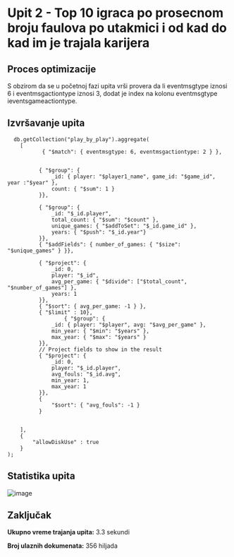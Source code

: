 # Upit 2 - Top 10 igraca po prosecnom broju faulova po utakmici i od kad do kad im je trajala karijera

## Proces optimizacije 

S obzirom da se u početnoj fazi upita vrši provera da li eventmsgtype iznosi 6 i eventmsgactiontype iznosi  3, dodat je index na kolonu eventmsgtype ieventsgameactiontype.

## Izvršavanje upita 
```
  db.getCollection("play_by_play").aggregate(
    [
           { "$match": { eventmsgtype: 6, eventmsgactiontype: 2 } },


          { "$group": {
              _id: { player: "$player1_name", game_id: "$game_id", year :"$year" },
              count: { "$sum": 1 }
          }},

          { "$group": {
              _id: "$_id.player",
              total_count: { "$sum": "$count" },
              unique_games: { "$addToSet": "$_id.game_id" },
              years: { "$push": "$_id.year"}
          }},
          { "$addFields": { number_of_games: { "$size": "$unique_games" } }},

          { "$project": {
              _id: 0,
              player: "$_id",
              avg_per_game: { "$divide": ["$total_count", "$number_of_games"] },
              years: 1
          }},
          { "$sort": { avg_per_game: -1 } },
          { "$limit" : 10},
                  { "$group": {
              _id: { player: "$player", avg: "$avg_per_game" },
              min_year: { "$min": "$years" },
              max_year: { "$max": "$years" }
          }},
          // Project fields to show in the result
          { "$project": {
              _id: 0,
              player: "$_id.player",
              avg_fouls: "$_id.avg",
              min_year: 1,
              max_year: 1
          }},
          {
              "$sort": { "avg_fouls": -1 }
          }


    ],
    {
        "allowDiskUse" : true
    }
);
```
## Statistika upita 
  
![image](../assets/Upit3-NakonOptimizacije-Stats.jpg)

  
## Zaključak 

**Ukupno vreme trajanja upita:** 3.3 sekundi 

**Broj ulaznih dokumenata:** 356 hiljada


